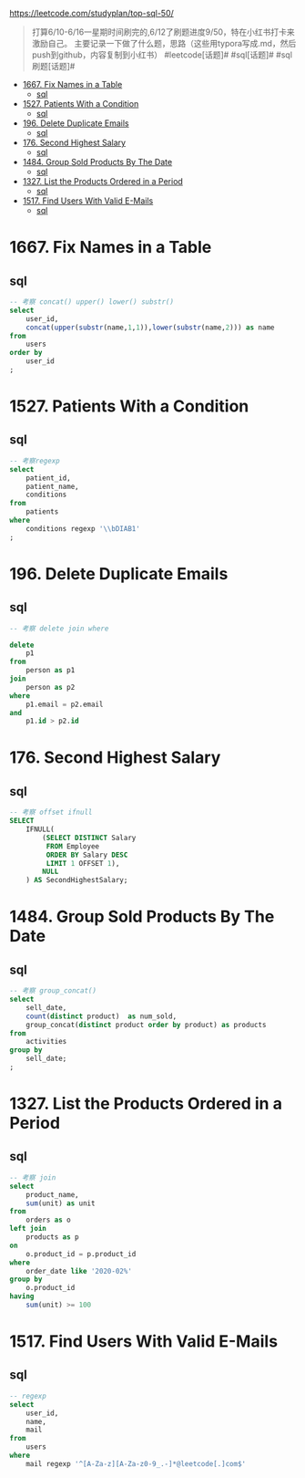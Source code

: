 <https://leetcode.com/studyplan/top-sql-50/>

> 打算6/10-6/16一星期时间刷完的,6/12了刷题进度9/50，特在小红书打卡来激励自己。
主要记录一下做了什么题，思路（这些用typora写成.md，然后push到github，内容复制到小红书）
 #leetcode[话题]#  #sql[话题]#  #sql刷题[话题]#

- [1667. Fix Names in a Table](#1667-fix-names-in-a-table)
  - [sql](#sql)
- [1527. Patients With a Condition](#1527-patients-with-a-condition)
  - [sql](#sql-1)
- [196. Delete Duplicate Emails](#196-delete-duplicate-emails)
  - [sql](#sql-2)
- [176. Second Highest Salary](#176-second-highest-salary)
  - [sql](#sql-3)
- [1484. Group Sold Products By The Date](#1484-group-sold-products-by-the-date)
  - [sql](#sql-4)
- [1327. List the Products Ordered in a Period](#1327-list-the-products-ordered-in-a-period)
  - [sql](#sql-5)
- [1517. Find Users With Valid E-Mails](#1517-find-users-with-valid-e-mails)
  - [sql](#sql-6)

# 1667. Fix Names in a Table

## sql

```sql
-- 考察 concat() upper() lower() substr()
select
    user_id,
    concat(upper(substr(name,1,1)),lower(substr(name,2))) as name
from
    users
order by
    user_id
; 
```

# 1527. Patients With a Condition

## sql

```sql
-- 考察regexp
select
    patient_id,
    patient_name,
    conditions 
from
    patients
where
    conditions regexp '\\bDIAB1'
;
```

# 196. Delete Duplicate Emails

## sql

```sql
-- 考察 delete join where

delete
    p1
from
    person as p1
join
    person as p2
where
    p1.email = p2.email
and
    p1.id > p2.id

```

# 176. Second Highest Salary

## sql

```sql
-- 考察 offset ifnull
SELECT 
    IFNULL(
        (SELECT DISTINCT Salary 
         FROM Employee
         ORDER BY Salary DESC 
         LIMIT 1 OFFSET 1),
        NULL
    ) AS SecondHighestSalary;

```

# 1484. Group Sold Products By The Date

## sql

```sql
-- 考察 group_concat() 
select
    sell_date,
    count(distinct product)  as num_sold,
    group_concat(distinct product order by product) as products 
from
    activities
group by
    sell_date;
;

```

# 1327. List the Products Ordered in a Period

## sql

```sql
-- 考察 join
select
    product_name,
    sum(unit) as unit
from
    orders as o
left join
    products as p
on 
    o.product_id = p.product_id
where
    order_date like '2020-02%'
group by
    o.product_id
having
    sum(unit) >= 100

```

# 1517. Find Users With Valid E-Mails

## sql

```sql
-- regexp
select
    user_id,
    name,
    mail
from
    users
where
    mail regexp '^[A-Za-z][A-Za-z0-9_.-]*@leetcode[.]com$'
```
